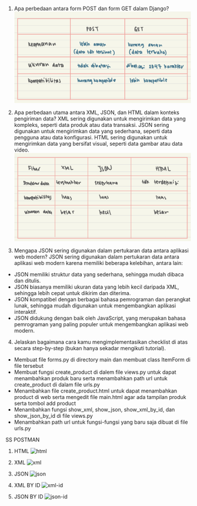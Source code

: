 1.  Apa perbedaan antara form POST dan form GET dalam Django?
![perbedaan-post-get](IMG_3312.jpg)

2.  Apa perbedaan utama antara XML, JSON, dan HTML dalam konteks pengiriman data?
XML sering digunakan untuk mengirimkan data yang kompleks, seperti data produk atau data transaksi. JSON sering digunakan untuk mengirimkan data yang sederhana, seperti data pengguna atau data konfigurasi. HTML sering digunakan untuk mengirimkan data yang bersifat visual, seperti data gambar atau data video.
![perbedaan-xml-json-html](IMG_F2C1FDE1C0F9-1.jpeg)


3.  Mengapa JSON sering digunakan dalam pertukaran data antara aplikasi web modern?
JSON sering digunakan dalam pertukaran data antara aplikasi web modern karena memiliki beberapa kelebihan, antara lain:
- JSON memiliki struktur data yang sederhana, sehingga mudah dibaca dan ditulis.
- JSON biasanya memiliki ukuran data yang lebih kecil daripada XML, sehingga lebih cepat untuk dikirim dan diterima.
- JSON kompatibel dengan berbagai bahasa pemrograman dan perangkat lunak, sehingga mudah digunakan untuk mengembangkan aplikasi interaktif.
- JSON didukung dengan baik oleh JavaScript, yang merupakan bahasa pemrograman yang paling populer untuk mengembangkan aplikasi web modern.


4.  Jelaskan bagaimana cara kamu mengimplementasikan checklist di atas secara step-by-step (bukan hanya sekadar mengikuti tutorial).
- Membuat file forms.py di directory main dan membuat class ItemForm di file tersebut
- Membuat fungsi create_product di dalem file views.py untuk dapat menambahkan produk baru serta menambahkan path url untuk create_product di dalam file urls.py
- Menambahkan file create_product.html untuk dapat menambahkan product di web serta mengedit file main.html agar ada tampilan produk serta tombol add product
- Menambahkan fungsi show_xml, show_json, show_xml_by_id, dan show_json_by_id di file views.py
- Menambahkan path url untuk fungsi-fungsi yang baru saja dibuat di file urls.py

SS POSTMAN
1. HTML
![html](postman-html)

2. XML
![xml](postman-xml)

3. JSON
![json](postman-json)

4. XML BY ID
![xml-id](postman-xml-id)

5. JSON BY ID
![json-id](postman-json-id)
